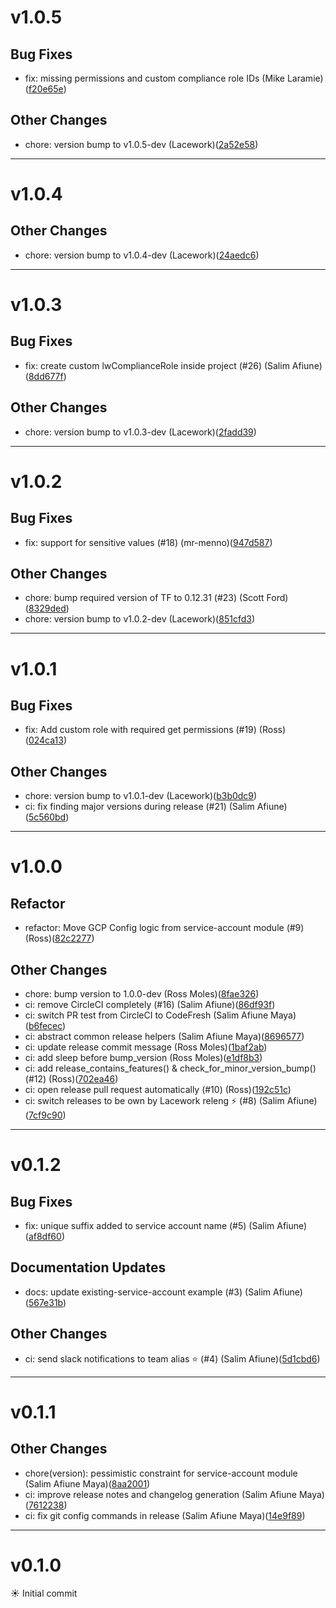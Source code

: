 # v1.0.5

## Bug Fixes
* fix: missing permissions and custom compliance role IDs (Mike Laramie)([f20e65e](https://github.com/lacework/terraform-gcp-config/commit/f20e65e943578e65032f0aacba01a2bf651d42c1))
## Other Changes
* chore: version bump to v1.0.5-dev (Lacework)([2a52e58](https://github.com/lacework/terraform-gcp-config/commit/2a52e58d1d08001ed39aa71952ddc21604e0b5dd))
---
# v1.0.4

## Other Changes
* chore: version bump to v1.0.4-dev (Lacework)([24aedc6](https://github.com/lacework/terraform-gcp-config/commit/24aedc6b5c7c77d0f0129ad9a29525056b92edbf))
---
# v1.0.3

## Bug Fixes
* fix: create custom lwComplianceRole inside project (#26) (Salim Afiune)([8dd677f](https://github.com/lacework/terraform-gcp-config/commit/8dd677faeff15f7c3d1094b920be8714600b8d58))
## Other Changes
* chore: version bump to v1.0.3-dev (Lacework)([2fadd39](https://github.com/lacework/terraform-gcp-config/commit/2fadd394eced76384dd1c2c2e58543e00fb9a435))
---
# v1.0.2

## Bug Fixes
* fix: support for sensitive values (#18) (mr-menno)([947d587](https://github.com/lacework/terraform-gcp-config/commit/947d58764f9d8951875d80db19edd10fe632da26))
## Other Changes
* chore: bump required version of TF to 0.12.31 (#23) (Scott Ford)([8329ded](https://github.com/lacework/terraform-gcp-config/commit/8329dedd151a9206a800236202ce2a27769d5f48))
* chore: version bump to v1.0.2-dev (Lacework)([851cfd3](https://github.com/lacework/terraform-gcp-config/commit/851cfd3e9e26eff27173bbfc8a21f095e1865d73))
---
# v1.0.1

## Bug Fixes
* fix: Add custom role with required get permissions (#19) (Ross)([024ca13](https://github.com/lacework/terraform-gcp-config/commit/024ca13d093e0c2b7da0cf2b98502b2ddafcac76))
## Other Changes
* chore: version bump to v1.0.1-dev (Lacework)([b3b0dc9](https://github.com/lacework/terraform-gcp-config/commit/b3b0dc9cf31bed7e187ea201a2f0611901d14f37))
* ci: fix finding major versions during release (#21) (Salim Afiune)([5c560bd](https://github.com/lacework/terraform-gcp-config/commit/5c560bdfd59c83938ff0a34f6c8b077d8ad871bd))
---
# v1.0.0

## Refactor
* refactor: Move GCP Config logic from service-account module (#9) (Ross)([82c2277](https://github.com/lacework/terraform-gcp-config/commit/82c22774b13e79520541608979dcdb1c743c420a))
## Other Changes
* chore: bump version to 1.0.0-dev (Ross Moles)([8fae326](https://github.com/lacework/terraform-gcp-config/commit/8fae326b916326133a43c142a8da57ebbad9e66e))
* ci: remove CircleCI completely (#16) (Salim Afiune)([86df93f](https://github.com/lacework/terraform-gcp-config/commit/86df93fe57ab7f642210d0032179134988e38b05))
* ci: switch PR test from CircleCI to CodeFresh (Salim Afiune Maya)([b6fecec](https://github.com/lacework/terraform-gcp-config/commit/b6fecec8e0508ee9b0141daeb1e2a6eff78a5176))
* ci: abstract common release helpers (Salim Afiune Maya)([8696577](https://github.com/lacework/terraform-gcp-config/commit/86965774cee001a3daaf1cfa7572e17003856d47))
* ci: update release commit message (Ross Moles)([1baf2ab](https://github.com/lacework/terraform-gcp-config/commit/1baf2ab1968101acef36e9d9b6514f77467f6796))
* ci: add sleep before bump_version (Ross Moles)([e1df8b3](https://github.com/lacework/terraform-gcp-config/commit/e1df8b334147bf317e5fbd4663027e15de01f342))
* ci: add release_contains_features() & check_for_minor_version_bump() (#12) (Ross)([702ea46](https://github.com/lacework/terraform-gcp-config/commit/702ea4612b63e2e78f16ff0ca6faebe1ab3a3548))
* ci: open release pull request automatically (#10) (Ross)([192c51c](https://github.com/lacework/terraform-gcp-config/commit/192c51cfddf2f6e3d06660b44f61fcbdab70dc68))
* ci: switch releases to be own by Lacework releng ⚡ (#8) (Salim Afiune)([7cf9c90](https://github.com/lacework/terraform-gcp-config/commit/7cf9c909bc885bc71d15932e884875ca6665e9d3))
---
# v0.1.2

## Bug Fixes
* fix: unique suffix added to service account name (#5) (Salim Afiune)([af8df60](https://github.com/lacework/terraform-gcp-config/commit/af8df60f0c64cac795e2b7b18d8dbb54fcdf5bb8))
## Documentation Updates
* docs: update existing-service-account example (#3) (Salim Afiune)([567e31b](https://github.com/lacework/terraform-gcp-config/commit/567e31bb1decd1cfadefaca3398a29d8f7afc7c5))
## Other Changes
* ci: send slack notifications to team alias ⭐ (#4) (Salim Afiune)([5d1cbd6](https://github.com/lacework/terraform-gcp-config/commit/5d1cbd64e8309b5cae10b2e981e77b426bf83493))
---
# v0.1.1

## Other Changes
* chore(version): pessimistic constraint for service-account module (Salim Afiune Maya)([8aa2001](https://github.com/lacework/terraform-gcp-config/commit/8aa20019edfeababfe7a9fd019b89b1b9b39600c))
* ci: improve release notes and changelog generation (Salim Afiune Maya)([7612238](https://github.com/lacework/terraform-gcp-config/commit/7612238d827bf2f37561d6839e7010f20eccb984))
* ci: fix git config commands in release (Salim Afiune Maya)([14e9f89](https://github.com/lacework/terraform-gcp-config/commit/14e9f89a65fd6eee5eff7121fdecbb74cd6fe3ae))
---
# v0.1.0

☀️  Initial commit
